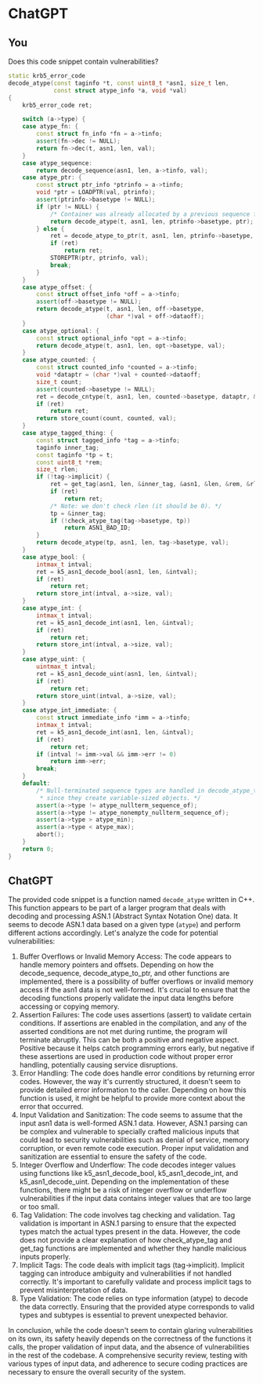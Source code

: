 # ChatGPT

## You
Does this code snippet contain vulnerabilities?
```cpp
static krb5_error_code
decode_atype(const taginfo *t, const uint8_t *asn1, size_t len,
             const struct atype_info *a, void *val)
{
    krb5_error_code ret;

    switch (a->type) {
    case atype_fn: {
        const struct fn_info *fn = a->tinfo;
        assert(fn->dec != NULL);
        return fn->dec(t, asn1, len, val);
    }
    case atype_sequence:
        return decode_sequence(asn1, len, a->tinfo, val);
    case atype_ptr: {
        const struct ptr_info *ptrinfo = a->tinfo;
        void *ptr = LOADPTR(val, ptrinfo);
        assert(ptrinfo->basetype != NULL);
        if (ptr != NULL) {
            /* Container was already allocated by a previous sequence field. */
            return decode_atype(t, asn1, len, ptrinfo->basetype, ptr);
        } else {
            ret = decode_atype_to_ptr(t, asn1, len, ptrinfo->basetype, &ptr);
            if (ret)
                return ret;
            STOREPTR(ptr, ptrinfo, val);
            break;
        }
    }
    case atype_offset: {
        const struct offset_info *off = a->tinfo;
        assert(off->basetype != NULL);
        return decode_atype(t, asn1, len, off->basetype,
                            (char *)val + off->dataoff);
    }
    case atype_optional: {
        const struct optional_info *opt = a->tinfo;
        return decode_atype(t, asn1, len, opt->basetype, val);
    }
    case atype_counted: {
        const struct counted_info *counted = a->tinfo;
        void *dataptr = (char *)val + counted->dataoff;
        size_t count;
        assert(counted->basetype != NULL);
        ret = decode_cntype(t, asn1, len, counted->basetype, dataptr, &count);
        if (ret)
            return ret;
        return store_count(count, counted, val);
    }
    case atype_tagged_thing: {
        const struct tagged_info *tag = a->tinfo;
        taginfo inner_tag;
        const taginfo *tp = t;
        const uint8_t *rem;
        size_t rlen;
        if (!tag->implicit) {
            ret = get_tag(asn1, len, &inner_tag, &asn1, &len, &rem, &rlen, 0);
            if (ret)
                return ret;
            /* Note: we don't check rlen (it should be 0). */
            tp = &inner_tag;
            if (!check_atype_tag(tag->basetype, tp))
                return ASN1_BAD_ID;
        }
        return decode_atype(tp, asn1, len, tag->basetype, val);
    }
    case atype_bool: {
        intmax_t intval;
        ret = k5_asn1_decode_bool(asn1, len, &intval);
        if (ret)
            return ret;
        return store_int(intval, a->size, val);
    }
    case atype_int: {
        intmax_t intval;
        ret = k5_asn1_decode_int(asn1, len, &intval);
        if (ret)
            return ret;
        return store_int(intval, a->size, val);
    }
    case atype_uint: {
        uintmax_t intval;
        ret = k5_asn1_decode_uint(asn1, len, &intval);
        if (ret)
            return ret;
        return store_uint(intval, a->size, val);
    }
    case atype_int_immediate: {
        const struct immediate_info *imm = a->tinfo;
        intmax_t intval;
        ret = k5_asn1_decode_int(asn1, len, &intval);
        if (ret)
            return ret;
        if (intval != imm->val && imm->err != 0)
            return imm->err;
        break;
    }
    default:
        /* Null-terminated sequence types are handled in decode_atype_to_ptr,
         * since they create variable-sized objects. */
        assert(a->type != atype_nullterm_sequence_of);
        assert(a->type != atype_nonempty_nullterm_sequence_of);
        assert(a->type > atype_min);
        assert(a->type < atype_max);
        abort();
    }
    return 0;
}
```

## ChatGPT
The provided code snippet is a function named `decode_atype` written in C++. This function appears to be part of a larger program that deals with decoding and processing ASN.1 (Abstract Syntax Notation One) data. It seems to decode ASN.1 data based on a given type (`atype`) and perform different actions accordingly. Let's analyze the code for potential vulnerabilities:

1. Buffer Overflows or Invalid Memory Access:
The code appears to handle memory pointers and offsets. Depending on how the decode_sequence, decode_atype_to_ptr, and other functions are implemented, there is a possibility of buffer overflows or invalid memory access if the asn1 data is not well-formed. It's crucial to ensure that the decoding functions properly validate the input data lengths before accessing or copying memory.
2. Assertion Failures:
The code uses assertions (assert) to validate certain conditions. If assertions are enabled in the compilation, and any of the asserted conditions are not met during runtime, the program will terminate abruptly. This can be both a positive and negative aspect. Positive because it helps catch programming errors early, but negative if these assertions are used in production code without proper error handling, potentially causing service disruptions.
3. Error Handling:
The code does handle error conditions by returning error codes. However, the way it's currently structured, it doesn't seem to provide detailed error information to the caller. Depending on how this function is used, it might be helpful to provide more context about the error that occurred.
4. Input Validation and Sanitization:
The code seems to assume that the input asn1 data is well-formed ASN.1 data. However, ASN.1 parsing can be complex and vulnerable to specially crafted malicious inputs that could lead to security vulnerabilities such as denial of service, memory corruption, or even remote code execution. Proper input validation and sanitization are essential to ensure the safety of the code.
5. Integer Overflow and Underflow:
The code decodes integer values using functions like k5_asn1_decode_bool, k5_asn1_decode_int, and k5_asn1_decode_uint. Depending on the implementation of these functions, there might be a risk of integer overflow or underflow vulnerabilities if the input data contains integer values that are too large or too small.
6. Tag Validation:
The code involves tag checking and validation. Tag validation is important in ASN.1 parsing to ensure that the expected types match the actual types present in the data. However, the code does not provide a clear explanation of how check_atype_tag and get_tag functions are implemented and whether they handle malicious inputs properly.
7. Implicit Tags:
The code deals with implicit tags (tag->implicit). Implicit tagging can introduce ambiguity and vulnerabilities if not handled correctly. It's important to carefully validate and process implicit tags to prevent misinterpretation of data.
8. Type Validation:
The code relies on type information (atype) to decode the data correctly. Ensuring that the provided atype corresponds to valid types and subtypes is essential to prevent unexpected behavior.

In conclusion, while the code doesn't seem to contain glaring vulnerabilities on its own, its safety heavily depends on the correctness of the functions it calls, the proper validation of input data, and the absence of vulnerabilities in the rest of the codebase. A comprehensive security review, testing with various types of input data, and adherence to secure coding practices are necessary to ensure the overall security of the system.

